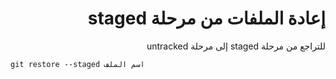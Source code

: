 <div dir="rtl">

#  إعادة الملفات من مرحلة staged


للتراجع من مرحلة staged إلى مرحلة untracked 

<div>
<div dir="ltr"> 

`git restore --staged اسم الملف`
 
<div>